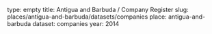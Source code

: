 type: empty
title: Antigua and Barbuda / Company Register
slug: places/antigua-and-barbuda/datasets/companies
place: antigua-and-barbuda
dataset: companies
year: 2014
